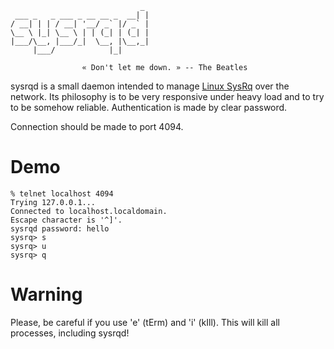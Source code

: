                                  _
     ___ _   _ ___ _ __ __ _  __| |
    / __| | | / __| '__/ _` |/ _` |
    \__ \ |_| \__ \ | | (_| | (_| |
    |___/\__, |___/_|  \__, |\__,_|
         |___/            |_|
    
                    « Don't let me down. » -- The Beatles


sysrqd is a small daemon intended to manage
[Linux SysRq](https://en.wikipedia.org/wiki/Magic_SysRq_key) over the network.
Its philosophy is to be very responsive under heavy load and to try to be
somehow reliable. Authentication is made by clear password.

Connection should be made to port 4094.

# Demo

    % telnet localhost 4094
    Trying 127.0.0.1...
    Connected to localhost.localdomain.
    Escape character is '^]'.
    sysrqd password: hello
    sysrq> s
    sysrq> u
    sysrq> q

# Warning

Please, be careful if you use 'e' (tErm) and 'i' (kIll). This will kill all
processes, including sysrqd!
